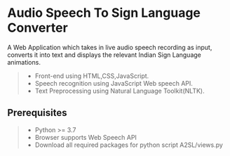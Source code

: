 # Audio Speech To Sign Language Converter

A Web Application which takes in live audio speech recording as input, converts it into text and displays the relevant Indian Sign Language animations.

> - Front-end using HTML,CSS,JavaScript.
> - Speech recognition using JavaScript Web speech API.
> - Text Preprocessing using Natural Language Toolkit(NLTK).


## Prerequisites

> - Python >= 3.7
> - Browser supports Web Speech API
> - Download all required packages for python script A2SL/views.py


